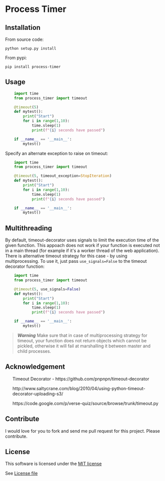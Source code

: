 Process Timer
=================

Installation
------------

From source code:

`python setup.py install`

From pypi:

`pip install process-timer`

Usage
-----

```py
    import time
    from process_timer import timeout

    @timeout(5)
    def mytest():
        print("Start")
        for i in range(1,10):
            time.sleep(1)
            print(f"{i} seconds have passed")

    if __name__ == '__main__':
        mytest()
```

Specify an alternate exception to raise on timeout:

```py
    import time
    from process_timer import timeout

    @timeout(5, timeout_exception=StopIteration)
    def mytest():
        print("Start")
        for i in range(1,10):
            time.sleep(1)
            print(f"{i} seconds have passed")

    if __name__ == '__main__':
        mytest()
```

Multithreading
--------------

By default, timeout-decorator uses signals to limit the execution time
of the given function. This appoach does not work if your function is
executed not in a main thread (for example if it's a worker thread of
the web application). There is alternative timeout strategy for this
case - by using multiprocessing. To use it, just pass
``use_signals=False`` to the timeout decorator function:

```py
    import time
    from process_timer import timeout

    @timeout(5, use_signals=False)
    def mytest():
        print("Start")
        for i in range(1,10):
            time.sleep(1)
            print(f"{i} seconds have passed")

    if __name__ == '__main__':
        mytest()
```

>_**Warning**_
    Make sure that in case of multiprocessing strategy for timeout, your function does not return objects which cannot
    be pickled, otherwise it will fail at marshalling it between master and child processes.

Acknowledgement
---------------

<ul>Timeout Decorator - https://github.com/pnpnpn/timeout-decorator</ul>
<ul>http://www.saltycrane.com/blog/2010/04/using-python-timeout-decorator-uploading-s3/</ul>
<ul>https://code.google.com/p/verse-quiz/source/browse/trunk/timeout.py</ul>

Contribute
----------

I would love for you to fork and send me pull request for this project.
Please contribute.

License
-------

This software is licensed under the [MIT license](http://en.wikipedia.org/wiki/MIT_License)

See [License file](https://github.com/sprajosh/process-timer/blob/master/LICENSE.txt)
